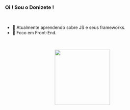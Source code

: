 ### Oi ! Sou o Donizete !

<br>

-  🌱 Atualmente aprendendo sobre JS e seus frameworks.
-  💪 Foco em Front-End.

##

<br>

<div align="center">
  <a href="https://github.com/fedonizete">
  <img height="180em" src="https://github-readme-stats.vercel.app/api/top-langs/?username=fedonizete&layout=compact&langs_count=7&theme=dark"/>
</div>
